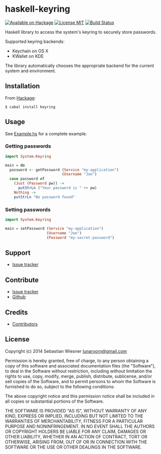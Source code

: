 haskell-keyring
===============

[![Available on Hackage][badge-hackage]][hackage]
[![License MIT][badge-license]][license]
[![Build Status][badge-travis]][travis]

Haskell library to access the system's keyring to securely store passwords.

Supported keyring backends:

- Keychain on OS X
- KWallet on KDE

The library automatically chooses the appropriate backend for the current
system and environment.

Installation
------------

From [Hackage][]:

```console
$ cabal install keyring
```

Usage
-----

See [Example.hs][example] for a complete example.

### Getting passwords

```haskell
import System.Keyring

main = do
  password <- getPassword (Service "my-application")
                          (Username "Joe")
  case password of
    (Just (Password pw)) ->
      putStrLn ("Your password is " ++ pw)
    Nothing ->
    putStrLn "No password found"
```

### Setting passwords

```haskell
import System.Keyring

main = setPassword (Service "my-application")
                   (Username "Joe")
                   (Password "my-secret-password")
```

Support
-------

- [Issue tracker][issues]

Contribute
----------

- [Issue tracker][issues]
- [Github][]

Credits
-------

- [Contributors](https://github.com/lunaryorn/haskell-keyring/graphs/contributors)

License
-------

Copyright (c) 2014 Sebastian Wiesner <lunaryorn@gmail.com>

Permission is hereby granted, free of charge, to any person obtaining a copy of
this software and associated documentation files (the "Software"), to deal in
the Software without restriction, including without limitation the rights to
use, copy, modify, merge, publish, distribute, sublicense, and/or sell copies of
the Software, and to permit persons to whom the Software is furnished to do so,
subject to the following conditions:

The above copyright notice and this permission notice shall be included in all
copies or substantial portions of the Software.

THE SOFTWARE IS PROVIDED "AS IS", WITHOUT WARRANTY OF ANY KIND, EXPRESS OR
IMPLIED, INCLUDING BUT NOT LIMITED TO THE WARRANTIES OF MERCHANTABILITY, FITNESS
FOR A PARTICULAR PURPOSE AND NONINFRINGEMENT. IN NO EVENT SHALL THE AUTHORS OR
COPYRIGHT HOLDERS BE LIABLE FOR ANY CLAIM, DAMAGES OR OTHER LIABILITY, WHETHER
IN AN ACTION OF CONTRACT, TORT OR OTHERWISE, ARISING FROM, OUT OF OR IN
CONNECTION WITH THE SOFTWARE OR THE USE OR OTHER DEALINGS IN THE SOFTWARE.

[badge-travis]: https://travis-ci.org/lunaryorn/haskell-keyring.svg?branch=master
[travis]: https://travis-ci.org/lunaryorn/haskell-keyring
[badge-hackage]: https://img.shields.io/hackage/v/keyring.svg?dummy
[hackage]: https://hackage.haskell.org/package/keyring
[badge-license]: https://img.shields.io/badge/license-MIT-green.svg?dummy
[license]: https://github.com/lunaryorn/haskell-keyring/blob/master/LICENSE
[example]: https://github.com/lunaryorn/haskell-keyring/blob/master/Example.hs
[issues]: https://github.com/lunaryorn/haskell-keyring/issues
[Github]: https://github.com/lunaryorn/haskell-keyring

